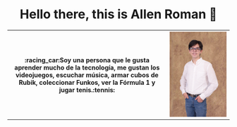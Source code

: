 <h1 align="center">   
  Hello there, this is Allen Roman 👋
</h1>
 <table align="center">
    <tr>
    <th>:racing_car:Soy una persona que le gusta aprender mucho de la tecnología, me gustan los videojuegos, escuchar música, armar cubos de Rubik, coleccionar Funkos, ver la Fórmula 1 y jugar tenis.:tennis: </th>
      <th><img src=https://github.com/Allenrovas/Allenrovas/blob/main/DSC_4914.JPG></th>
    </tr>
</table>   
